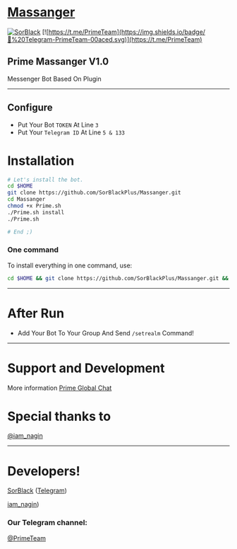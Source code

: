 # [Massanger](https://t.me/PmSorBlackBot)

[![SorBlack](http://img.shields.io/badge/SorBlack%20-v2.3.1-00aced.svg)](https://t.me/SorBlack)
[![https://t.me/PrimeTeam](https://img.shields.io/badge/💬%20Telegram-PrimeTeam-00aced.svg)](https://t.me/PrimeTeam)

## Prime Massanger V1.0 
Messenger Bot Based On Plugin

* * *

## Configure

* Put Your Bot `TOKEN` At Line `3`
* Put Your `Telegram ID` At Line `5 & 133`

# Installation

```sh
# Let's install the bot.
cd $HOME
git clone https://github.com/SorBlackPlus/Massanger.git
cd Massanger
chmod +x Prime.sh
./Prime.sh install
./Prime.sh 

# End ;)
```
### One command
To install everything in one command, use:
```sh
cd $HOME && git clone https://github.com/SorBlackPlus/Massanger.git && cd Massanger && chmod +x Prime.sh && ./Prime.sh install && ./Prime.sh
```

* * *
# After Run
* Add Your Bot To Your Group And Send `/setrealm` Command!
* * *

# Support and Development

More information [Prime Global Chat](https://t.me/joinchat/AAAAAEIIFrX5TQkoIuDBBQ)

# Special thanks to

[@iam_nagin](https://t.me/iam_nagin)

* * *

# Developers!

[SorBlack](https://github.com/SorBlackPlus) ([Telegram](https://t.me/SorBlack))

[iam_nagin](https://t.me/iam_nagin))

### Our Telegram channel:

[@PrimeTeam](https://t.me/PrimeTeam)
